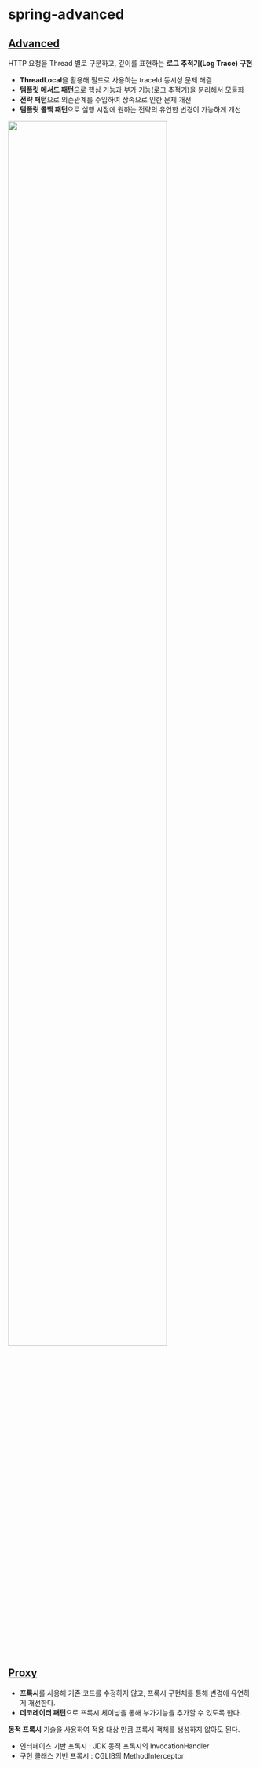 # spring-advanced

## [Advanced](./advanced)

HTTP 요청을 Thread 별로 구분하고, 깊이를 표현하는 **로그 추적기(Log Trace) 구현**
- **ThreadLocal**을 활용해 필드로 사용하는 traceId 동시성 문제 해결
- **템플릿 메서드 패턴**으로 핵심 기능과 부가 기능(로그 추적기)을 분리해서 모듈화
- **전략 패턴**으로 의존관계를 주입하여 상속으로 인한 문제 개선
- **템플릿 콜백 패턴**으로 실행 시점에 원하는 전략의 유연한 변경이 가능하게 개선

<img src="https://user-images.githubusercontent.com/87989933/216826916-208e703f-92a3-40f6-b3e3-68c59b14308b.png" width="80%">

## [Proxy](./proxy)
- **프록시**를 사용해 기존 코드를 수정하지 않고, 프록시 구현체를 통해 변경에 유연하게 개선한다.
- **데코레이터 패턴**으로 프록시 체이닝을 통해 부가기능을 추가할 수 있도록 한다.

**동적 프록시** 기술을 사용하여 적용 대상 만큼 프록시 객체를 생성하지 않아도 된다.

- 인터페이스 기반 프록시 : JDK 동적 프록시의 InvocationHandler
- 구현 클래스 기반 프록시 : CGLIB의 MethodInterceptor
